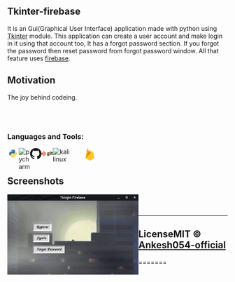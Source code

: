 ## Tkinter-firebase
It is an Gui(Graphical User Interface) application made with python using [Tkinter](https://en.wikipedia.org/wiki/Tkinter) module. 
This application can create a user account and make login in it using that account too, It has a forgot password section.
If you forgot the password then reset password from forgot password window. All that feature uses [firebase](https://en.wikipedia.org/wiki/Firebase).


## Motivation
The joy behind codeing.

<br>
<br>

### Languages and Tools:
<img align="left" alt="Python" width="26px" src="https://raw.githubusercontent.com/github/explore/80688e429a7d4ef2fca1e82350fe8e3517d3494d/topics/python/python.png" />
<img align="left" alt="pycharm" width="26px" src="https://banner2.cleanpng.com/20180617/hev/kisspng-pycharm-intellij-idea-jetbrains-integrated-develop-jbj-5b25ebbd21dbe9.7593892615292118371387.jpg" />
<img align="left" alt="GitHub" width="26px" src="https://raw.githubusercontent.com/github/explore/78df643247d429f6cc873026c0622819ad797942/topics/github/github.png" />
<img align="left" alt="Git" width="26px" src="https://raw.githubusercontent.com/github/explore/78df643247d429f6cc873026c0622819ad797942/topics/git/git.png" />
<img align="left" alt="kali linux" width="70" src="https://www.kali.org/wp-content/uploads/2015/09/kali-2.0-website-logo.png" />
<img align="left" alt="Firebase" width="30" src="https://raw.githubusercontent.com/github/explore/80688e429a7d4ef2fca1e82350fe8e3517d3494d/topics/firebase/firebase.png" />

<br>
<br>

## Screenshots
<img align="left" alt="Appication screenshort" width="300" src="https://raw.githubusercontent.com/Ankesh054-official/Tkinter-firebase/master/Screenshorts/tkinter.png" />
<br>
<br>
<hr>


## LicenseMIT © [Ankesh054-official](https://github.com/Ankesh054-official)
=======
